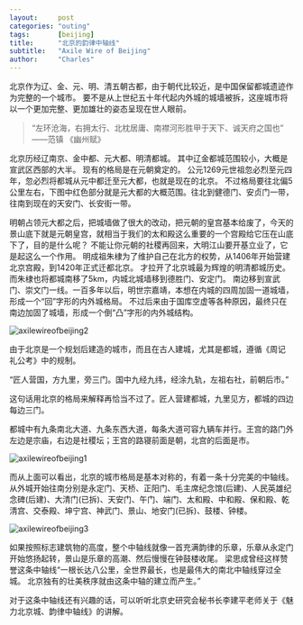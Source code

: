 ```yaml
---
layout:     post
categories: "outing"
tags:       [beijing]
title:      "北京的韵律中轴线"
subtitle:   "Axile Wire of Beijing"
author:     "Charles"
---
```


北京作为辽、金、元、明、清五朝古都，由于朝代比较近，是中国保留都城遗迹作为完整的一个城市。
要不是从上世纪五十年代起内外城的城墙被拆，这座城市将以一个更加完整、更加雄壮的姿态呈现在世人眼前。

> “左环沧海，右拥太行、北枕居庸、南襟河形胜甲于天下、诚天府之国也”
——范镇 《幽州赋》

北京历经辽南京、金中都、元大都、明清都城。
其中辽金都城范围较小，大概是宣武区西部的大半。
现有的格局是在元朝奠定的。
公元1269元世祖忽必烈至元四年，忽必烈将都城从元中都迁至元大都，也就是现在的北京。
不过格局要往北偏5公里左右，下图中红色部分就是元大都的大概范围。往北到健德门、安贞门一带，往南到现在的天安门、长安街一带。

明朝占领元大都之后，把城墙做了很大的改动，把元朝的皇宫基本给废了，今天的景山底下就是元朝皇宫，就相当于我们的太和殿这么重要的一个宫殿给它压在山底下了，目的是什么呢？
不能让你元朝的社稷再回来，大明江山要开基立业了，它是起这么一个作用。
明成祖朱棣为了维护自己在北方的权势，从1406年开始营建北京宫殿，到1420年正式迁都北京。
才拉开了北京城最为辉煌的明清都城历史。而朱棣也将都城南移了5km，内城北城墙移到德胜门、安定门。
南边移到宣武门、崇文门一线。一百多年以后，明世宗嘉靖，本想在内城的四周加固一道城墙，形成一个“回”字形的内外城格局。
不过后来由于国库空虚等各种原因，最终只在南边加固了城墙，形成一个倒“凸”字形的内外城结构。

![axilewireofbeijing2]({{site.imageurl}}/axilewireofbeijing2.jpg)

由于北京是一个规划后建造的城市，而且在古人建城，尤其是都城，遵循《周记 礼公考》中的规制。

“匠人营国，方九里，旁三门。国中九经九纬，经涂九轨，左祖右社，前朝后市。”

这句话用北京的格局来解释再恰当不过了。匠人营建都城，九里见方，都城的四边每边三门。

都城中有九条南北大道、九条东西大道，每条大道可容九辆车并行。王宫的路门外左边是宗庙，右边是社稷坛；王宫的路寝前面是朝，北宫的后面是市。

![axilewireofbeijing1]({{site.imageurl}}/axilewireofbeijing1.jpg)

而从上面可以看出，北京的城市格局是基本对称的，有着一条十分完美的中轴线。
从外城开始往南分别是永定门、天桥、正阳门、毛主席纪念馆(后建)、人民英雄纪念碑(后建)、大清门(已拆)、天安门、午门、端门、太和殿、中和殿、保和殿、乾清宫、交泰殿、坤宁宫、神武门、景山、地安门(已拆)、鼓楼、钟楼。

![axilewireofbeijing3]({{site.imageurl}}/axilewireofbeijing3.jpg)

如果按照标志建筑物的高度，整个中轴线就像一首充满韵律的乐章，乐章从永定门开始悠扬起转，景山是乐章的高潮、然后慢慢在钟鼓楼收尾。
梁思成曾经这样赞誉这条中轴线“一根长达八公里，全世界最长，也是最伟大的南北中轴线穿过全城。
北京独有的壮美秩序就由这条中轴的建立而产生。”

对于这条中轴线还有兴趣的话，可以听听北京史研究会秘书长李建平老师关于《魅力北京城、韵律中轴线》的讲解。